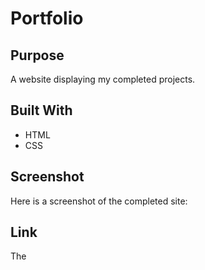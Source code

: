 # Portfolio

## Purpose
A website displaying my completed projects.

## Built With
* HTML
* CSS

## Screenshot
Here is a screenshot of the completed site:



## Link

The 
